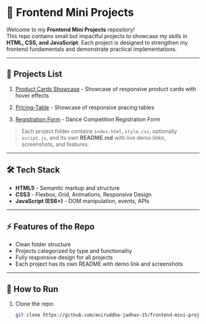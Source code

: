 # 🚀 Frontend Mini Projects

Welcome to my **Frontend Mini Projects** repository!  
This repo contains small but impactful projects to showcase my skills in **HTML, CSS, and JavaScript**. Each project is designed to strengthen my frontend fundamentals and demonstrate practical implementations.

---

## 📂 Projects List

1. [Product Cards Showcase](./project-01-product-cards-showcase/) - Showcase of responsive product cards with hover effects

2. [Pricing-Table](./project-02-Pricing-Table/) - Showcase of responsive pracing tables

3. [Registration Form](./project-03-Registration-Form/) - Dance Competition Registration Form

> Each project folder contains `index.html`, `style.css`, optionally `script.js`, and its own **README.md** with live demo links, screenshots, and features.

---

## 🛠️ Tech Stack

- **HTML5** - Semantic markup and structure
- **CSS3** - Flexbox, Grid, Animations, Responsive Design
- **JavaScript (ES6+)** - DOM manipulation, events, APIs

---

## ⚡ Features of the Repo

- Clean folder structure
- Projects categorized by type and functionality
- Fully responsive design for all projects
- Each project has its own README with demo link and screenshots

---

## 📌 How to Run

1. Clone the repo:
   ```bash
   git clone https://github.com/aniruddha-jadhav-15/frontend-mini-projects.git
   ```
